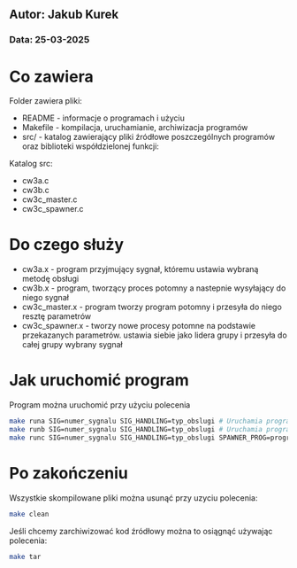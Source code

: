 ## Autor: Jakub Kurek

### Data: 25-03-2025

# Co zawiera

Folder zawiera pliki:
- README - informacje o programach i użyciu
- Makefile - kompilacja, uruchamianie, archiwizacja programów
- src/ - katalog zawierający pliki źródłowe poszczególnych programów oraz biblioteki współdzielonej funkcji:

Katalog src:
- cw3a.c
- cw3b.c 
- cw3c_master.c 
- cw3c_spawner.c

# Do czego służy
- cw3a.x - program przyjmujący sygnał, któremu ustawia wybraną metodę obsługi
- cw3b.x - program, tworzący proces potomny a nastepnie wysyłający do niego sygnał
- cw3c_master.x - program tworzy program potomny i przesyła do niego resztę parametrów
- cw3c_spawner.x - tworzy nowe procesy potomne na podstawie przekazanych parametrów. 
                   ustawia siebie jako lidera grupy i przesyła do całej grupy wybrany sygnał 

# Jak uruchomić program

Program można uruchomić przy użyciu polecenia
```bash
make runa SIG=numer_sygnalu SIG_HANDLING=typ_obslugi # Uruchamia program z cw3a wraz z parametrami domyślnymi
make runb SIG=numer_sygnalu SIG_HANDLING=typ_obslugi # Uruchamia program z cw3b wraz z parametrami domyślnymi
make runc SIG=numer_sygnalu SIG_HANDLING=typ_obslugi SPAWNER_PROG=program_tworzacy_procesy # Uruchamia program z cw3c wraz z parametrami domyślnymi
```

# Po zakończeniu

Wszystkie skompilowane pliki można usunąć przy uzyciu polecenia:
```bash
make clean
```
Jeśli chcemy zarchiwizować kod źródłowy można to osiągnąć używając polecenia:
```bash
make tar
```